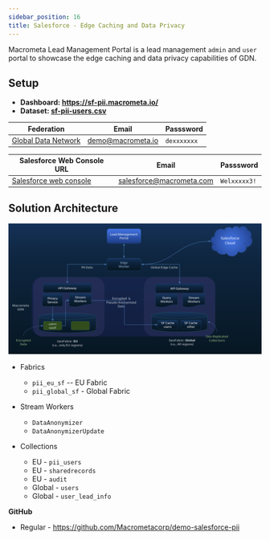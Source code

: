 ```yaml
---
sidebar_position: 16
title: Salesforce - Edge Caching and Data Privacy
---
```


Macrometa Lead Management Portal is a lead management `admin` and `user` portal to showcase the edge caching and data privacy capabilities of GDN.

## Setup

* **Dashboard: https://sf-pii.macrometa.io/**
* **Dataset: [sf-pii-users.csv](/datasets/sf-pii-users.csv)**


| **Federation**                                        | **Email**                              | **Passsword** |
| ----------------------------------------------------- | -------------------------------------- | ------------- |
| [Global Data Network](https://play.paas.macrometa.io/) | demo@macrometa.io | `dexxxxxxx`    |

| **Salesforce Web Console URL**                                        | **Email**                              | **Passsword** |
| ----------------------------------------------------- | -------------------------------------- | ------------- |
| [Salesforce web console](https://macrometa-dev-ed.lightning.force.com/) | salesforce@macrometa.com | `Welxxxxx3!`    |



## Solution Architecture

![Solution Architecture](/img/sf-pii-architecture.png)

* Fabrics
    * `pii_eu_sf` -- EU Fabric
    * `pii_global_sf` - Global Fabric

* Stream Workers
    * `DataAnonymizer`
    * `DataAnonymizerUpdate`

* Collections
    * EU - `pii_users`
    * EU - `sharedrecords`
    * EU - `audit`
    * Global - `users`
    * Global - `user_lead_info`

**GitHub**

* Regular - https://github.com/Macrometacorp/demo-salesforce-pii

